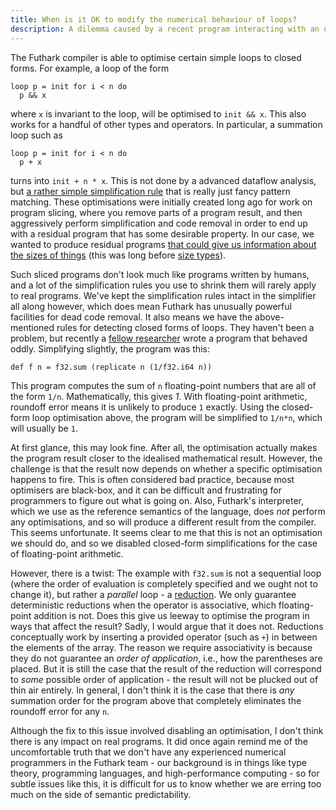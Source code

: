 ```yaml
---
title: When is it OK to modify the numerical behaviour of loops?
description: A dilemma caused by a recent program interacting with an old optimisation.
---
```


The Futhark compiler is able to optimise certain simple loops to
closed forms. For example, a loop of the form

```Futhark
loop p = init for i < n do
  p && x
```

where `x` is invariant to the loop, will be optimised to ``init &&
x``. This also works for a handful of other types and operators. In
particular, a summation loop such as

```Futhark
loop p = init for i < n do
  p + x
```

turns into `init + n * x`. This is not done by a advanced dataflow
analysis, but [a rather simple simplification
rule](https://github.com/diku-dk/futhark/blob/534577205dd3ecce1bffd81f94c496c839da35d8/src/Futhark/Optimise/Simplify/Rules/ClosedForm.hs)
that is really just fancy pattern matching. These optimisations were
initially created long ago for work on program slicing, where you
remove parts of a program result, and then aggressively perform
simplification and code removal in order to end up with a residual
program that has some desirable property. In our case, we wanted to
produce residual programs [that could give us information about the
sizes of things]((../publications/fhpc14.pdf)) (this was long before
[size types](2019-08-03-towards-size-types.html)).

Such sliced programs don't look much like programs written by humans,
and a lot of the simplification rules you use to shrink them will
rarely apply to real programs. We've kept the simplification rules
intact in the simplifier all along however, which does mean Futhark
has unusually powerful facilities for dead code removal. It also means
we have the above-mentioned rules for detecting closed forms of loops.
They haven't been a problem, but recently a [fellow
researcher](https://ashinkarov.github.io/) wrote a program that
behaved oddly. Simplifying slightly, the program was this:

```
def f n = f32.sum (replicate n (1/f32.i64 n))
```

This program computes the sum of `n` floating-point numbers that are
all of the form `1/n`. Mathematically, this gives *1*. With
floating-point arithmetic, roundoff error means it is unlikely to
produce `1` exactly. Using the closed-form loop optimisation above,
the program will be simplified to `1/n*n`, which will usually be `1`.

At first glance, this may look fine. After all, the optimisation
actually makes the program result closer to the idealised mathematical
result. However, the challenge is that the result now depends on
whether a specific optimisation happens to fire. This is often
considered bad practice, because most optimisers are black-box, and it
can be difficult and frustrating for programmers to figure out what is
going on. Also, Futhark's interpreter, which we use as the reference
semantics of the language, does *not* perform any optimisations, and
so will produce a different result from the compiler. This seems
unfortunate. It seems clear to me that this is not an optimisation we
should do, and so we disabled closed-form simplifications for the case
of floating-point arithmetic.

However, there is a twist: The example with `f32.sum` is not a
sequential loop (where the order of evaluation is completely specified
and we ought not to change it), but rather a *parallel* loop - a
[reduction](../examples/scan-reduce.html). We only guarantee
deterministic reductions when the operator is associative, which
floating-point addition is not. Does this give us leeway to optimise
the program in ways that affect the result? Sadly, I would argue that
it does not. Reductions conceptually work by inserting a provided
operator (such as `+`) in between the elements of the array. The
reason we require associativity is because they do not guarantee an
*order of application*, i.e., how the parentheses are placed. But it
is still the case that the result of the reduction will correspond to
*some* possible order of application - the result will not be plucked
out of thin air entirely. In general, I don't think it is the case
that there is *any* summation order for the program above that
completely eliminates the roundoff error for any `n`.

Although the fix to this issue involved disabling an optimisation, I
don't think there is any impact on real programs. It did once again
remind me of the uncomfortable truth that we don't have any
experienced numerical programmers in the Futhark team - our background
is in things like type theory, programming languages, and
high-performance computing - so for subtle issues like this, it is
difficult for us to know whether we are erring too much on the side of
semantic predictability.
